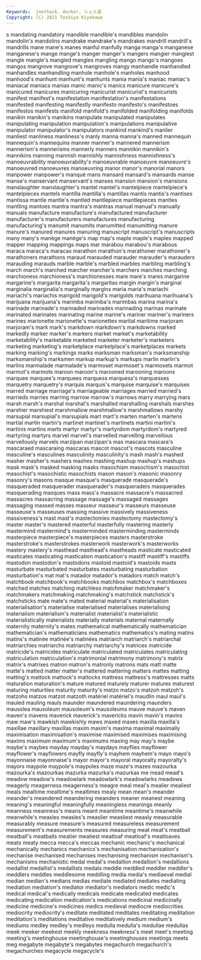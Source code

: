 ```yaml
---
Keywords:  jnethack, docker, シェル芸
Copyright: (C) 2021 Toshiya Kiyokawa
---
```

s mandating mandatory mandible mandible's mandibles mandolin mandolin's mandolins
mandrake mandrake's mandrakes mandrill mandrill's mandrills mane mane's manes manful
manfully manga manga's manganese manganese's mange mange's manger manger's mangers
mangier mangiest mangle mangle's mangled mangles mangling mango mango's mangoes
mangos mangrove mangrove's mangroves mangy manhandle manhandled manhandles manhandling manhole
manhole's manholes manhood manhood's manhunt manhunt's manhunts mania mania's maniac
maniac's maniacal maniacs manias manic manic's manics manicure manicure's manicured
manicures manicuring manicurist manicurist's manicurists manifest manifest's manifestation manifestation's manifestations
manifested manifesting manifestly manifesto manifesto's manifestoes manifestos manifests manifold manifold's
manifolded manifolding manifolds manikin manikin's manikins manipulate manipulated manipulates manipulating
manipulation manipulation's manipulations manipulative manipulator manipulator's manipulators mankind mankind's manlier
manliest manliness manliness's manly manna manna's manned mannequin mannequin's mannequins
manner manner's mannered mannerism mannerism's mannerisms mannerly manners mannikin mannikin's
mannikins manning mannish mannishly mannishness mannishness's manoeuvrability manoeuvrability's manoeuvrable manoeuvre
manoeuvre's manoeuvred manoeuvres manoeuvring manor manor's manorial manors manpower manpower's
manqué mans mansard mansard's mansards manse manse's manservant manservant's manses
mansion mansion's mansions manslaughter manslaughter's mantel mantel's mantelpiece mantelpiece's mantelpieces
mantels mantilla mantilla's mantillas mantis mantis's mantises mantissa mantle mantle's
mantled mantlepiece mantlepieces mantles mantling mantoes mantra mantra's mantras manual
manual's manually manuals manufacture manufacture's manufactured manufacturer manufacturer's manufacturers manufactures
manufacturing manufacturing's manumit manumits manumitted manumitting manure manure's manured manures
manuring manuscript manuscript's manuscripts many many's manège manège's map map's
maple maple's maples mapped mapper mapping mappings maps mar marabou
marabou's marabous maraca maraca's maracas marathon marathon's marathoner marathoner's marathoners
marathons maraud marauded marauder marauder's marauders marauding marauds marble marble's
marbled marbles marbling marbling's march march's marched marcher marcher's marchers
marches marching marchioness marchioness's marchionesses mare mare's mares margarine margarine's
margarita margarita's margaritas margin margin's marginal marginalia marginalia's marginally margins
maria maria's mariachi mariachi's mariachis marigold marigold's marigolds marihuana marihuana's
marijuana marijuana's marimba marimba's marimbas marina marina's marinade marinade's marinaded
marinades marinading marinas marinate marinated marinates marinating marine marine's mariner
mariner's mariners marines marionette marionette's marionettes marital maritime marjoram marjoram's
mark mark's markdown markdown's markdowns marked markedly marker marker's markers
market market's marketability marketability's marketable marketed marketer marketer's marketers marketing
marketing's marketplace marketplace's marketplaces markets marking marking's markings marks marksman
marksman's marksmanship marksmanship's marksmen markup markup's markups marlin marlin's marlins
marmalade marmalade's marmoset marmoset's marmosets marmot marmot's marmots maroon maroon's
marooned marooning maroons marquee marquee's marquees marquess marquess's marquesses marquetry
marquetry's marquis marquis's marquise marquise's marquises marred marriage marriage's marriageable
marriages married married's marrieds marries marring marrow marrow's marrows marry
marrying mars marsh marsh's marshal marshal's marshalled marshalling marshals marshes
marshier marshiest marshmallow marshmallow's marshmallows marshy marsupial marsupial's marsupials mart
mart's marten marten's martens martial martin martin's martinet martinet's martinets
martini martini's martinis martins marts martyr martyr's martyrdom martyrdom's martyred
martyring martyrs marvel marvel's marvelled marvelling marvellous marvellously marvels marzipan
marzipan's mas mascara mascara's mascaraed mascaraing mascaras mascot mascot's mascots
masculine masculine's masculines masculinity masculinity's mash mash's mashed masher masher's
mashers mashes mashing mashup mashup's mashups mask mask's masked masking
masks masochism masochism's masochist masochist's masochistic masochists mason mason's masonic
masonry masonry's masons masque masque's masquerade masquerade's masqueraded masquerader masquerader's
masqueraders masquerades masquerading masques mass mass's massacre massacre's massacred massacres
massacring massage massage's massaged massages massaging massed masses masseur masseur's
masseurs masseuse masseuse's masseuses massing massive massively massiveness massiveness's mast
mast's mastectomies mastectomy mastectomy's master master's mastered masterful masterfully mastering
masterly mastermind mastermind's masterminded masterminding masterminds masterpiece masterpiece's masterpieces masters
masterstroke masterstroke's masterstrokes masterwork masterwork's masterworks mastery mastery's masthead masthead's
mastheads masticate masticated masticates masticating mastication mastication's mastiff mastiff's mastiffs
mastodon mastodon's mastodons mastoid mastoid's mastoids masts masturbate masturbated masturbates
masturbating masturbation masturbation's mat mat's matador matador's matadors match match's
matchbook matchbook's matchbooks matchbox matchbox's matchboxes matched matches matching matchless
matchmaker matchmaker's matchmakers matchmaking matchmaking's matchstick matchstick's matchsticks mate mate's
mated material material's materialisation materialisation's materialise materialised materialises materialising materialism
materialism's materialist materialist's materialistic materialistically materialists materially materials maternal maternally
maternity maternity's mates mathematical mathematically mathematician mathematician's mathematicians mathematics mathematics's
mating matins matins's matinée matinée's matinées matriarch matriarch's matriarchal matriarchies
matriarchs matriarchy matriarchy's matrices matricide matricide's matricides matriculate matriculated matriculates
matriculating matriculation matriculation's matrimonial matrimony matrimony's matrix matrix's matrixes matron
matron's matronly matrons mats matt matte matte's matted matter matter's
mattered mattering matters mattes matting matting's mattock mattock's mattocks mattress
mattress's mattresses matts maturation maturation's mature matured maturely maturer matures
maturest maturing maturities maturity maturity's matzo matzo's matzoh matzoh's matzohs
matzos matzot matzoth matériel matériel's maudlin maul maul's mauled mauling
mauls maunder maundered maundering maunders mausolea mausoleum mausoleum's mausoleums mauve
mauve's maven maven's mavens maverick maverick's mavericks mavin mavin's mavins
maw maw's mawkish mawkishly maws maxed maxes maxilla maxilla's maxillae
maxillary maxillas maxim maxim's maxima maximal maximally maximisation maximisation's maximise
maximised maximises maximising maxims maximum maximum's maximums maxing may may's
maybe maybe's maybes mayday mayday's maydays mayflies mayflower mayflower's mayflowers
mayfly mayfly's mayhem mayhem's mayo mayo's mayonnaise mayonnaise's mayor mayor's
mayoral mayoralty mayoralty's mayors maypole maypole's maypoles maze maze's mazes
mazourka mazourka's mazourkas mazurka mazurka's mazurkas me mead mead's meadow
meadow's meadowlark meadowlark's meadowlarks meadows meagerly meagerness meagerness's meagre meal
meal's mealier mealiest meals mealtime mealtime's mealtimes mealy mean mean's
meander meander's meandered meandering meanders meaner meanest meaning meaning's meaningful
meaningfully meaningless meanings meanly meanness meanness's means meant meantime meantime's
meanwhile meanwhile's measles measles's measlier measliest measly measurable measurably measure
measure's measured measureless measurement measurement's measurements measures measuring meat meat's
meatball meatball's meatballs meatier meatiest meatloaf meatloaf's meatloaves meats meaty
mecca mecca's meccas mechanic mechanic's mechanical mechanically mechanics mechanics's mechanisation
mechanisation's mechanise mechanised mechanises mechanising mechanism mechanism's mechanisms mechanistic medal
medal's medallion medallion's medallions medallist medallist's medallists medals meddle meddled
meddler meddler's meddlers meddles meddlesome meddling media media's mediaeval medial
median median's medians medias mediate mediated mediates mediating mediation mediation's
mediator mediator's mediators medic medic's medical medical's medically medicals medicate
medicated medicates medicating medication medication's medications medicinal medicinally medicine medicine's
medicines medics medieval mediocre mediocrities mediocrity mediocrity's meditate meditated meditates
meditating meditation meditation's meditations meditative meditatively medium medium's mediums medley
medley's medleys medulla medulla's medullae medullas meek meeker meekest meekly
meekness meekness's meet meet's meeting meeting's meetinghouse meetinghouse's meetinghouses meetings
meets meg megabyte megabyte's megabytes megachurch megachurch's megachurches megacycle megacycle's
